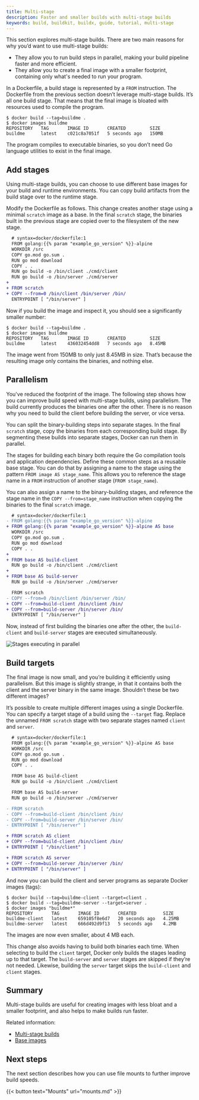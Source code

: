 ```yaml
---
title: Multi-stage
description: Faster and smaller builds with multi-stage builds
keywords: build, buildkit, buildx, guide, tutorial, multi-stage
---
```


This section explores multi-stage builds. There are two main reasons for why
you’d want to use multi-stage builds:

- They allow you to run build steps in parallel, making your build pipeline
  faster and more efficient.
- They allow you to create a final image with a smaller footprint, containing
  only what's needed to run your program.

In a Dockerfile, a build stage is represented by a `FROM` instruction. The
Dockerfile from the previous section doesn’t leverage multi-stage builds. It’s
all one build stage. That means that the final image is bloated with resources
used to compile the program.

```console
$ docker build --tag=buildme .
$ docker images buildme
REPOSITORY   TAG       IMAGE ID       CREATED         SIZE
buildme      latest    c021c8a7051f   5 seconds ago   150MB
```

The program compiles to executable binaries, so you don’t need Go language
utilities to exist in the final image.

## Add stages

Using multi-stage builds, you can choose to use different base images for your
build and runtime environments. You can copy build artifacts from the build
stage over to the runtime stage.

Modify the Dockerfile as follows. This change creates another stage using a
minimal `scratch` image as a base. In the final `scratch` stage, the binaries
built in the previous stage are copied over to the filesystem of the new stage.

```diff
  # syntax=docker/dockerfile:1
  FROM golang:{{% param "example_go_version" %}}-alpine
  WORKDIR /src
  COPY go.mod go.sum .
  RUN go mod download
  COPY . .
  RUN go build -o /bin/client ./cmd/client
  RUN go build -o /bin/server ./cmd/server
+
+ FROM scratch
+ COPY --from=0 /bin/client /bin/server /bin/
  ENTRYPOINT [ "/bin/server" ]
```

Now if you build the image and inspect it, you should see a significantly
smaller number:

```console
$ docker build --tag=buildme .
$ docker images buildme
REPOSITORY   TAG       IMAGE ID       CREATED         SIZE
buildme      latest    436032454dd8   7 seconds ago   8.45MB
```

The image went from 150MB to only just 8.45MB in size. That’s because the
resulting image only contains the binaries, and nothing else.

## Parallelism

You've reduced the footprint of the image. The following step shows how you can
improve build speed with multi-stage builds, using parallelism. The build
currently produces the binaries one after the other. There is no reason why you
need to build the client before building the server, or vice versa.

You can split the binary-building steps into separate stages. In the final
`scratch` stage, copy the binaries from each corresponding build stage. By
segmenting these builds into separate stages, Docker can run them in parallel.

The stages for building each binary both require the Go compilation tools and
application dependencies. Define these common steps as a reusable base stage.
You can do that by assigning a name to the stage using the pattern
`FROM image AS stage_name`. This allows you to reference the stage name in a
`FROM` instruction of another stage (`FROM stage_name`).

You can also assign a name to the binary-building stages, and reference the
stage name in the `COPY --from=stage_name` instruction when copying the binaries
to the final `scratch` image.

```diff
  # syntax=docker/dockerfile:1
- FROM golang:{{% param "example_go_version" %}}-alpine
+ FROM golang:{{% param "example_go_version" %}}-alpine AS base
  WORKDIR /src
  COPY go.mod go.sum .
  RUN go mod download
  COPY . .
+
+ FROM base AS build-client
  RUN go build -o /bin/client ./cmd/client
+
+ FROM base AS build-server
  RUN go build -o /bin/server ./cmd/server

  FROM scratch
- COPY --from=0 /bin/client /bin/server /bin/
+ COPY --from=build-client /bin/client /bin/
+ COPY --from=build-server /bin/server /bin/
  ENTRYPOINT [ "/bin/server" ]
```

Now, instead of first building the binaries one after the other, the
`build-client` and `build-server` stages are executed simultaneously.

![Stages executing in parallel](images/build/guide/parallelism.gif)

## Build targets

The final image is now small, and you’re building it efficiently using
parallelism. But this image is slightly strange, in that it contains both the
client and the server binary in the same image. Shouldn’t these be two different
images?

It’s possible to create multiple different images using a single Dockerfile. You
can specify a target stage of a build using the `--target` flag. Replace the
unnamed `FROM scratch` stage with two separate stages named `client` and
`server`.

```diff
  # syntax=docker/dockerfile:1
  FROM golang:{{% param "example_go_version" %}}-alpine AS base
  WORKDIR /src
  COPY go.mod go.sum .
  RUN go mod download
  COPY . .

  FROM base AS build-client
  RUN go build -o /bin/client ./cmd/client

  FROM base AS build-server
  RUN go build -o /bin/server ./cmd/server

- FROM scratch
- COPY --from=build-client /bin/client /bin/
- COPY --from=build-server /bin/server /bin/
- ENTRYPOINT [ "/bin/server" ]

+ FROM scratch AS client
+ COPY --from=build-client /bin/client /bin/
+ ENTRYPOINT [ "/bin/client" ]

+ FROM scratch AS server
+ COPY --from=build-server /bin/server /bin/
+ ENTRYPOINT [ "/bin/server" ]
```

And now you can build the client and server programs as separate Docker images
(tags):

```console
$ docker build --tag=buildme-client --target=client .
$ docker build --tag=buildme-server --target=server .
$ docker images "buildme*" 
REPOSITORY       TAG       IMAGE ID       CREATED          SIZE
buildme-client   latest    659105f8e6d7   20 seconds ago   4.25MB
buildme-server   latest    666d492d9f13   5 seconds ago    4.2MB
```

The images are now even smaller, about 4 MB each.

This change also avoids having to build both binaries each time. When selecting
to build the `client` target, Docker only builds the stages leading up to
that target. The `build-server` and `server` stages are skipped if they’re not
needed. Likewise, building the `server` target skips the `build-client` and
`client` stages.

## Summary

Multi-stage builds are useful for creating images with less bloat and a smaller
footprint, and also helps to make builds run faster.

Related information:

- [Multi-stage builds](../building/multi-stage.md)
- [Base images](../building/base-images.md)

## Next steps

The next section describes how you can use file mounts to further improve build
speeds.

{{< button text="Mounts" url="mounts.md" >}}
